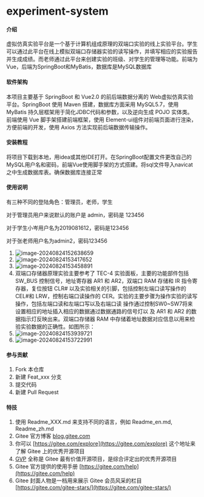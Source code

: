 # experiment-system

#### 介绍
虚拟仿真实验平台是⼀个基于计算机组成原理的双端⼝实验的线上实验平台。学⽣可以通过此平台在线上模拟双端⼝存储器实验的读写操作，并填写相应的实验报告并⽣成成绩。⽽⽼师通过此平台来创建实验的班级、对学⽣的管理等功能。前端为Vue，后端为SpringBoot和MyBatis，数据库是MySQL数据库



#### 软件架构
本项目主要基于 SpringBoot 和 Vue2.0 的前后端数据分离的 Web虚拟仿真实验平台。SpringBoot 使用 Maven 搭建，数据库方面采用 MySQL5.7，使用 MyBatis 持久层框架用于简化JDBC代码和参数，以及逆向生成 POJO 实体类。前端使用 Vue 脚手架搭建前端框架，使用 Element-ui组件对前端页面进行渲染，方便前端的开发，使用 Axios 方法实现前后端数据传输操作。


#### 安装教程

将项目下载到本地，用idea或其他IDE打开。在SpringBoot配置文件更改自己的MySQL用户名和密码，前端Vue使用脚手架的方式搭建。将sql文件导入navicat之中生成数据库表。确保数据库连接正常

#### 使用说明

有三种不同的登陆角色：管理员，老师，学生

对于管理员用户来说默认的账户是 admin，密码是 123456

对于学生小岑用户名为2019081612，密码是123456

对于张老师用户名为admin2，密码123456

1.  ![image-20240824152638659](E:\gitee仓库\experiment-system\README.assets\image-20240824152638659.png)
1.  ![image-20240824153417652](https://cdn.jsdelivr.net/gh/superjavas/picturedemo/image/image-20240824153417652.png)
1.  ![image-20240824153458891](https://cdn.jsdelivr.net/gh/superjavas/picturedemo/image/image-20240824153458891.png)
2.  双端口存储器原理实验主要参考了 TEC-4 实验面板，主要的功能部件包括 SW_BUS 控制信号，地址寄存器 AR1 和 AR2，双端口 RAM 存储和 IR 指令寄存器，复位按钮 CLR# 以及实验相关的引脚，包括控制左端口读写操作的 CEL#和 LRW，控制右端口读操作的 CER。实验的主要步骤为操作实验的读写操作，包括左端口读和左端口写以及右端口读 操作通过控制SW0~SW7将来设置相应的地址插入相应的数据通过数据通路的信号灯以 及 AR1 和 AR2 的数据指示灯反映出来。双端口存储器 RAM 中存储着地址数据对应信息以用来检验实验数据的正确性。如图所示：
2.  ![image-20240824153939721](https://cdn.jsdelivr.net/gh/superjavas/picturedemo/image/image-20240824153939721.png)
3.  ![image-20240824153722991](https://cdn.jsdelivr.net/gh/superjavas/picturedemo/image/image-20240824153722991.png)

#### 参与贡献

1.  Fork 本仓库
2.  新建 Feat_xxx 分支
3.  提交代码
4.  新建 Pull Request


#### 特技

1.  使用 Readme\_XXX.md 来支持不同的语言，例如 Readme\_en.md, Readme\_zh.md
2.  Gitee 官方博客 [blog.gitee.com](https://blog.gitee.com)
3.  你可以 [https://gitee.com/explore](https://gitee.com/explore) 这个地址来了解 Gitee 上的优秀开源项目
4.  [GVP](https://gitee.com/gvp) 全称是 Gitee 最有价值开源项目，是综合评定出的优秀开源项目
5.  Gitee 官方提供的使用手册 [https://gitee.com/help](https://gitee.com/help)
6.  Gitee 封面人物是一档用来展示 Gitee 会员风采的栏目 [https://gitee.com/gitee-stars/](https://gitee.com/gitee-stars/)
